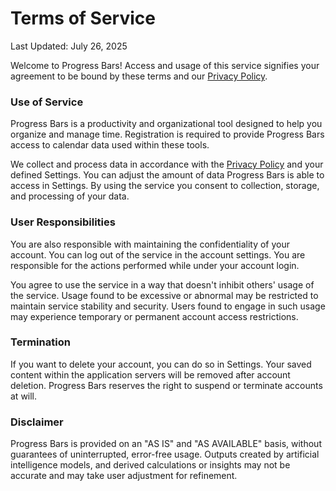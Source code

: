 # Terms of Service

Last Updated: July 26, 2025

Welcome to Progress Bars! Access and usage of this service signifies your agreement to be bound by these terms and our [Privacy Policy](/about/privacy-policy/).

### Use of Service

Progress Bars is a productivity and organizational tool designed to help you organize and manage time. Registration is required to provide Progress Bars access to calendar data used within these tools.

We collect and process data in accordance with the [Privacy Policy](/about/privacy-policy/) and your defined Settings. You can adjust the amount of data Progress Bars is able to access in Settings. By using the service you consent to collection, storage, and processing of your data.

### User Responsibilities

You are also responsible with maintaining the confidentiality of your account. You can log out of the service in the account settings. You are responsible for the actions performed while under your account login.

You agree to use the service in a way that doesn't inhibit others' usage of the service.
Usage found to be excessive or abnormal may be restricted to maintain service stability and security. Users found to engage in such usage may experience temporary or permanent account access restrictions.

### Termination

If you want to delete your account, you can do so in Settings. Your saved content within the application servers will be removed after account deletion. Progress Bars reserves the right to suspend or terminate accounts at will.

### Disclaimer

Progress Bars is provided on an "AS IS" and "AS AVAILABLE" basis, without guarantees of uninterrupted, error-free usage. Outputs created by artificial intelligence models, and derived calculations or insights may not be accurate and may take user adjustment for refinement.
